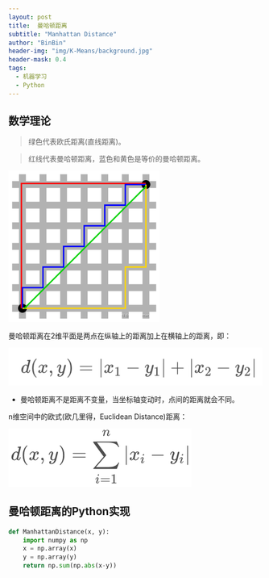 ```yaml
---
layout: post
title:  曼哈顿距离
subtitle: "Manhattan Distance"
author: "BinBin"
header-img: "img/K-Means/background.jpg"
header-mask: 0.4
tags:
  - 机器学习
  - Python
---
```



## 数学理论

> 绿色代表欧氏距离(直线距离)。

>红线代表曼哈顿距离，蓝色和黄色是等价的曼哈顿距离。

![png](/img/Manhattan_Distance/Manhattan%20Distance.png)

曼哈顿距离在2维平面是两点在纵轴上的距离加上在横轴上的距离，即：

![matg1](/img/Manhattan_Distance/Manhattan%20Distance_Math1.png)

- 曼哈顿距离不是距离不变量，当坐标轴变动时，点间的距离就会不同。

n维空间中的欧式(欧几里得，Euclidean Distance)距离：

![Euclidean Distance](/img/Manhattan_Distance/Euclidean%20Distance.png)

## 曼哈顿距离的Python实现

```python
def ManhattanDistance(x, y):
    import numpy as np
    x = np.array(x)
    y = np.array(y)
    return np.sum(np.abs(x-y))
```
